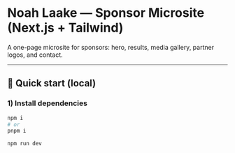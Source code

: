 <!-- bump: 2025-09-23-01 to trigger redeploy -->

# Noah Laake — Sponsor Microsite (Next.js + Tailwind)

A one-page microsite for sponsors: hero, results, media gallery, partner logos, and contact.

---

## 🚀 Quick start (local)

### 1) Install dependencies
```bash
npm i
# or
pnpm i

npm run dev
